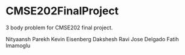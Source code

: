 # CMSE202FinalProject
3 body problem for CMSE202 final project.

Nityaansh Parekh
Kevin Eisenberg
Dakshesh Ravi
Jose Delgado
Fatih Imamoglu

